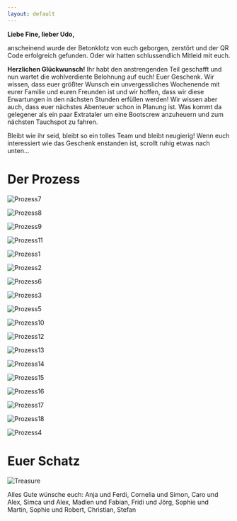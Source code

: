 ```yaml
---
layout: default
---
```


**Liebe Fine, lieber Udo,**

anscheinend wurde der Betonklotz von euch geborgen, zerstört und der QR Code erfolgreich gefunden. Oder wir hatten schlussendlich Mitleid mit euch. 

**Herzlichen Glückwunsch!** Ihr habt den anstrengenden Teil geschafft und nun wartet die wohlverdiente Belohnung auf euch! Euer Geschenk. Wir wissen, dass euer größter Wunsch ein unvergessliches Wochenende mit eurer Familie und euren Freunden ist und wir hoffen, dass wir diese Erwartungen in den nächsten Stunden erfüllen werden! Wir wissen aber auch, dass euer nächstes Abenteuer schon in Planung ist. Was kommt da gelegener als ein paar Extrataler um eine Bootscrew anzuheuern und zum nächsten Tauchspot zu fahren.

Bleibt wie ihr seid, bleibt so ein tolles Team und bleibt neugierig! Wenn euch interessiert wie das Geschenk enstanden ist, scrollt ruhig etwas nach unten... 

# Der Prozess

![Prozess7](assets/images/Prozess_7Medium.png)

![Prozess8](assets/images/Prozess_8Medium.png)

![Prozess9](assets/images/Prozess_9Medium.png)

![Prozess11](assets/images/Prozess_11Medium.png)

![Prozess1](assets/images/Prozess_1Medium.png)

![Prozess2](assets/images/Prozess_2Medium.png)

![Prozess6](assets/images/Prozess_6Medium.png)

![Prozess3](assets/images/Prozess_3Medium.png)

![Prozess5](assets/images/Prozess_5Medium.png)

![Prozess10](assets/images/Prozess_10Medium.png)

![Prozess12](assets/images/Prozess_12Medium.png)

![Prozess13](assets/images/Prozess_13Medium.png)

![Prozess14](assets/images/Prozess_14Medium.png)

![Prozess15](assets/images/Prozess_15Medium.png)

![Prozess16](assets/images/Prozess_16Medium.png)

![Prozess17](assets/images/Prozess_17Medium.png)

![Prozess18](assets/images/Prozess_18Medium.png)

![Prozess4](assets/images/Prozess_4Medium.png)


# Euer Schatz

![Treasure](assets/images/UdoFineTreasure.png)

Alles Gute wünsche euch: Anja und Ferdi, Cornelia und Simon, Caro und Alex, Simca und Alex, Madlen und Fabian, Fridi und Jörg, Sophie und Martin, Sophie und Robert, Christian, Stefan

